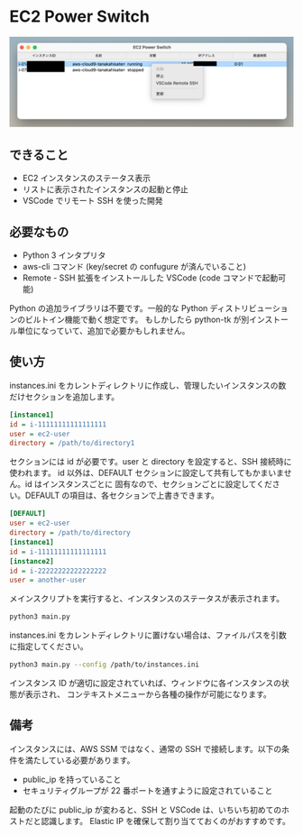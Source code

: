 # EC2 Power Switch

![screenshot](images/ui.png)

## できること

- EC2 インスタンスのステータス表示
- リストに表示されたインスタンスの起動と停止
- VSCode でリモート SSH を使った開発

## 必要なもの

- Python 3 インタプリタ
- aws-cli コマンド (key/secret の confugure が済んでいること)
- Remote - SSH 拡張をインストールした VSCode (code コマンドで起動可能)

Python の追加ライブラリは不要です。一般的な Python ディストリビューションのビルトイン機能で動く想定です。
もしかしたら python-tk が別インストール単位になっていて、追加で必要かもしれません。

## 使い方

instances.ini をカレントディレクトリに作成し、管理したいインスタンスの数だけセクションを追加します。

```ini
[instance1]
id = i-11111111111111111
user = ec2-user
directory = /path/to/directory1
```

セクションには id が必要です。user と directory を設定すると、SSH 接続時に使われます。
id 以外は、DEFAULT セクションに設定して共有してもかまいません。id はインスタンスごとに
固有なので、セクションごとに設定してください。DEFAULT の項目は、各セクションで上書きできます。

```ini
[DEFAULT]
user = ec2-user
directory = /path/to/directory
[instance1]
id = i-11111111111111111
[instance2]
id = i-22222222222222222
user = another-user
```

メインスクリプトを実行すると、インスタンスのステータスが表示されます。

```bash
python3 main.py
```

instances.ini をカレントディレクトリに置けない場合は、ファイルパスを引数に指定してください。

```bash
python3 main.py --config /path/to/instances.ini
```

インスタンス ID が適切に設定されていれば、ウィンドウに各インスタンスの状態が表示され、
コンテキストメニューから各種の操作が可能になります。

## 備考

インスタンスには、AWS SSM ではなく、通常の SSH で接続します。以下の条件を満たしている必要があります。

- public_ip を持っていること
- セキュリティグループが 22 番ポートを通すように設定されていること

起動のたびに public_ip が変わると、SSH と VSCode は、いちいち初めてのホストだと認識します。
Elastic IP を確保して割り当てておくのがおすすめです。
